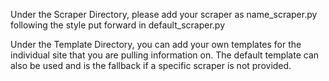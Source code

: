 Under the Scraper Directory, please add your scraper as name_scraper.py following the style put forward in default_scraper.py

Under the Template Directory, you can add your own templates for the individual site that you are pulling information on. The default template can also be used and is the fallback if a specific scraper is not provided.
